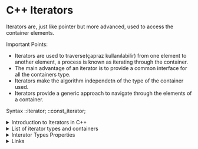 # C++ Iterators

Iterators are, just like pointer but more advanced, used to access the container elements.

Important Points: 
- Iterators are used to traverse(çapraz kullanılabilir) from one element to another element, a process is known as iterating through the container.
- The main advantage of an iterator is to provide a common interface for all the containers type.
- Iterators make the algorithm independetn of the type of the container used.
- Iterators provide a generic approach to navigate through the elements of a container.

Syntax
<ContainerType>::iterator;
<ContainerType>::const_iterator;

<details>
<summary> Introduction to Iterators in C++ </summary>

| English | Türkçe |
| --- | --- |
|- An iterator is an object (like a pointer) that points to an element inside the container. |- Bir iterator container içindeki bir elemenatı işaret eden bir nesnedir (bir pointer gibi). |
|- We can use iterators to move through the contents of the container. |- Container içeriği boyunca itertorler ile hareket edebiliriz. |
|- Iterators play a critical role in connecting algorithm with containers along with the manipulation of data stored inside the containers. |- Iteratörler container içindeki data manipülasyonuyla containerlar ve algoritmalar arasındaki bağlantıda önemli rol oynar. |
|-The most obvious from of an iterator is a pointer. | -Iteratorün bir işaretçi olduğu en belirgindir.|
|- A pointer can point to elements in an array and can iterate through them using the increment operator (++) |- Bir pointer ++ operatörünü kullanarak array içerisindeki elemanları iterate edebilir. |
|- But, all iterators do not have similar functionality as that of pointers.|- Fakat bütün iteratörler pointerlar gibi benzer özelliklere sahip değildir.|
|- Depending upon the functionality of iterators they can be classified into five categories, as shown in the diagram below with the outer one being the most powerful one and consequently the inner one is the least powerful in terms of functionality.| Özelliklerine göre iteratörler beş sınıfa ayrılır, aşağıdaki diagramda gösterilmiştir en dıştaki olan en güçlü özelliklere sahip olandır ve sırayle en içteki en az özelliklere sahip olandır. |

<img src="iterator_classification.png">
  
</details>

<details>
<summary> List of iterator types and containers </summary>
| Container | Iterator Type | 
| --- | --- | 
| Vector | Random-Access | 
| List | Bidirectional | 
| Map | Bidirectional | 
| Set | Bidirectional | 
| Stack | No iterator Supported | 
| Queue | No iterator Supported | 
</details>


<details>
<summary> Interator Types Properties </summary>
| Container | Access | Read | Write | Iterate | Compare |
| --- | --- | --- | --- | --- | --- | 
| Bidirectional | X | = *i | *i = | ++, -- | ==, != |
| Random-Access | ->,[] | = *i | *i = | ++, --, += | ==, !=, <, >, <=, >= |

</details>


  
<details>
  <summary> Links </summary>
  - https://www.javatpoint.com/cpp-iterators
  - https://www.geeksforgeeks.org/introduction-iterators-c/
  - https://www.geeksforgeeks.org/iterators-c-stl/?ref=lbp
  - https://www.geeksforgeeks.org/how-to-traverse-a-c-set-in-reverse-direction/
</details>
